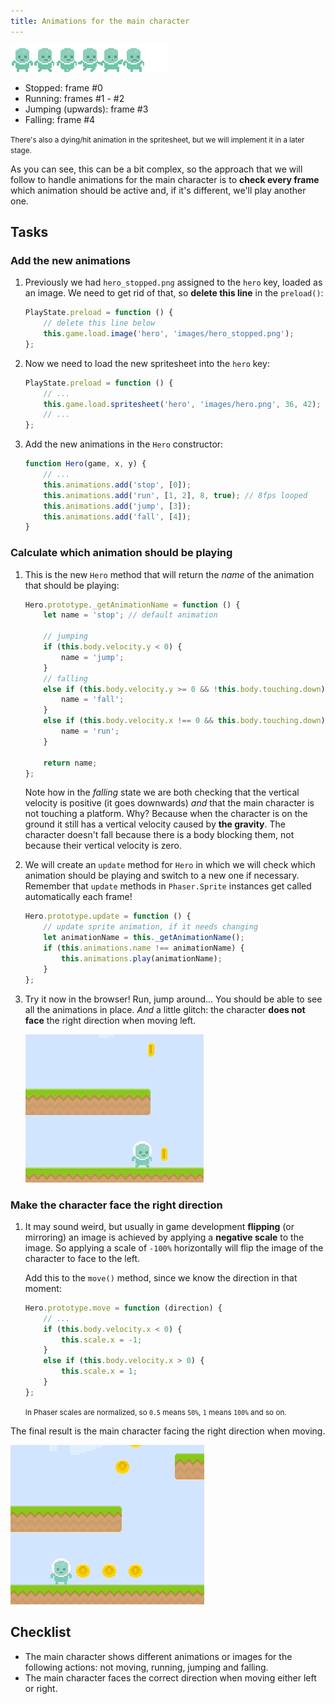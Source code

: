 ```yaml
---
title: Animations for the main character
---
```


![Main character spritesheet](/assets/platformer/hero_spritesheet.png)

- Stopped: frame #0
- Running: frames #1 - #2
- Jumping (upwards): frame #3
- Falling: frame #4

<small>There's also a dying/hit animation in the spritesheet, but we will implement it in a later stage.</small>

As you can see, this can be a bit complex, so the approach that we will follow to handle animations for the main character is to **check every frame** which animation should be active and, if it's different, we'll play another one.

## Tasks

### Add the new animations

1. Previously we had `hero_stopped.png` assigned to the `hero` key, loaded as an image. We need to get rid of that, so **delete this line** in the `preload()`:

    ```js
    PlayState.preload = function () {
        // delete this line below
        this.game.load.image('hero', 'images/hero_stopped.png');
    };
    ```

1. Now we need to load the new spritesheet into the `hero` key:

    ```js
    PlayState.preload = function () {
        // ...
        this.game.load.spritesheet('hero', 'images/hero.png', 36, 42);
        // ...
    };
    ```

1. Add the new animations in the `Hero` constructor:

    ```js
    function Hero(game, x, y) {
        // ...
        this.animations.add('stop', [0]);
        this.animations.add('run', [1, 2], 8, true); // 8fps looped
        this.animations.add('jump', [3]);
        this.animations.add('fall', [4]);
    }
    ```

### Calculate which animation should be playing

1. This is the new `Hero` method that will return the _name_ of the animation that should be playing:

    ```js
    Hero.prototype._getAnimationName = function () {
        let name = 'stop'; // default animation

        // jumping
        if (this.body.velocity.y < 0) {
            name = 'jump';
        }
        // falling
        else if (this.body.velocity.y >= 0 && !this.body.touching.down) {
            name = 'fall';
        }
        else if (this.body.velocity.x !== 0 && this.body.touching.down) {
            name = 'run';
        }

        return name;
    };
    ```

    Note how in the _falling_ state we are both checking that the vertical velocity is positive (it goes downwards) _and_ that the main character is not touching a platform. Why? Because when the character is on the ground it still has a vertical velocity caused by **the gravity**. The character doesn't fall because there is a body blocking them, not because their vertical velocity is zero.

1. We will create an `update` method for `Hero` in which we will check which animation should be playing and switch to a new one if necessary. Remember that `update` methods in `Phaser.Sprite` instances get called automatically each frame!

    ```js
    Hero.prototype.update = function () {
        // update sprite animation, if it needs changing
        let animationName = this._getAnimationName();
        if (this.animations.name !== animationName) {
            this.animations.play(animationName);
        }
    };
    ```

1. Try it now in the browser! Run, jump around… You should be able to see all the animations in place. _And_ a little glitch: the character **does not face** the right direction when moving left.

    ![Animations… with a glitch!](/assets/platformer/hero_animation_glitch.gif)

### Make the character face the right direction

1. It may sound weird, but usually in game development **flipping** (or mirroring) an image is achieved by applying a **negative scale** to the image. So applying a scale of `-100%` horizontally will flip the image of the character to face to the left.

    Add this to the `move()` method, since we know the direction in that moment:

    ```js
    Hero.prototype.move = function (direction) {
        // ...
        if (this.body.velocity.x < 0) {
            this.scale.x = -1;
        }
        else if (this.body.velocity.x > 0) {
            this.scale.x = 1;
        }
    };
    ```

    <small>In Phaser scales are normalized, so `0.5` means `50%`, `1` means `100%` and so on.</small>

The final result is the main character facing the right direction when moving.

![Main character, properly animated](/assets/platformer/hero_animations.gif)

## Checklist

- The main character shows different animations or images for the following actions: not moving, running, jumping and falling.
- The main character faces the correct direction when moving either left or right.

